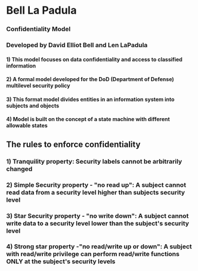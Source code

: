 # Bell La Padula

### Confidentiality Model

### Developed by David Elliot Bell and Len LaPadula

#### 1) This model focuses on data confidentiality and access to classified information

#### 2) A formal model developed for the DoD (Department of Defense) multilevel security policy

#### 3) This format model divides entities in an information system into subjects and objects

#### 4) Model is built on the concept of a state machine with different allowable states

## The rules to enforce confidentiality

### 1) Tranquility property: Security labels cannot be arbitrarily changed

### 2) Simple Security property - "no read up": A subject cannot read data from a security level higher than subjects security level

### 3) Star Security property - "no write down": A subject cannot write data to a security level lower than the subject's security level

### 4) Strong star property -"no read/write up or down": A subject with read/write privilege can perform read/write functions ONLY at the subject's security levels
